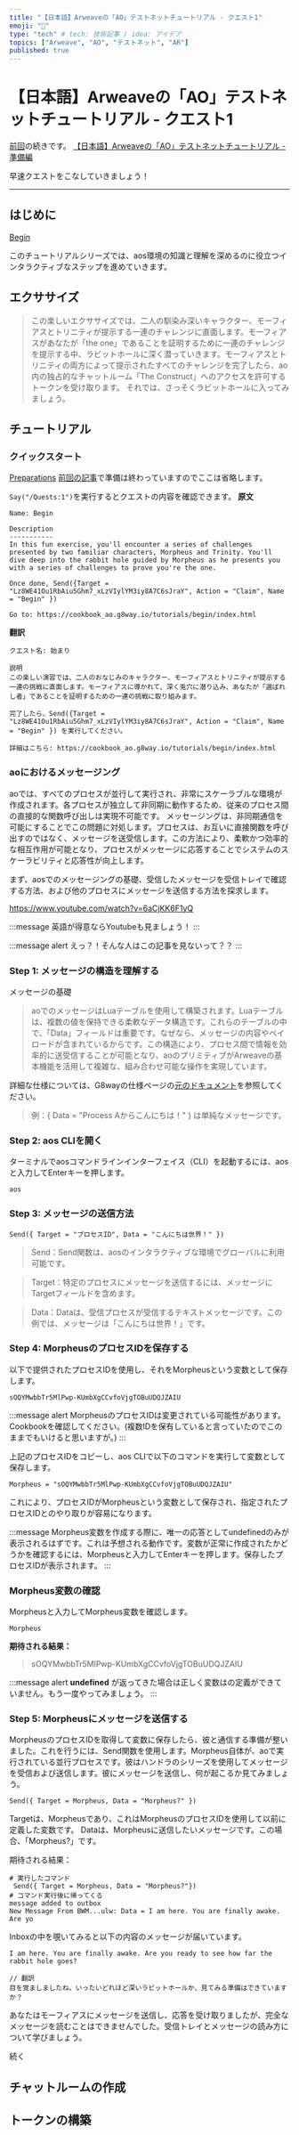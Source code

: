 ```yaml
---
title: "【日本語】Arweaveの「AO」テストネットチュートリアル - クエスト1"
emoji: "🌅"
type: "tech" # tech: 技術記事 / idea: アイデア
topics: ["Arweave", "AO", "テストネット", "AR"]
published: true
---
```


# 【日本語】Arweaveの「AO」テストネットチュートリアル - クエスト1
[前回](https://zenn.dev/duo3/articles/5815ed6c917025)の続きです。
[【日本語】Arweaveの「AO」テストネットチュートリアル - 準備編](https://zenn.dev/duo3/articles/5815ed6c917025)

早速クエストをこなしていきましょう！

-----

## はじめに
[Begin](https://cookbook_ao.g8way.io/tutorials/begin/index.html)

このチュートリアルシリーズでは、aos環境の知識と理解を深めるのに役立つインタラクティブなステップを進めていきます。


## エクササイズ
> この楽しいエクササイズでは、二人の馴染み深いキャラクター、モーフィアスとトリニティが提示する一連のチャレンジに直面します。モーフィアスがあなたが「the one」であることを証明するために一連のチャレンジを提示する中、ラビットホールに深く潜っていきます。モーフィアスとトリニティの両方によって提示されたすべてのチャレンジを完了したら、ao内の独占的なチャットルーム「The Construct」へのアクセスを許可するトークンを受け取ります。
> それでは、さっそくラビットホールに入ってみましょう。


## チュートリアル
### クイックスタート
[Preparations](https://cookbook_ao.g8way.io/tutorials/begin/preparations.html)
[前回の記事](https://zenn.dev/duo3/articles/5815ed6c917025)で準備は終わっていますのでここは省略します。


`Say("/Quests:1")`を実行するとクエストの内容を確認できます。
**原文**
```
Name: Begin

Description
-----------
In this fun exercise, you'll encounter a series of challenges presented by two familiar characters, Morpheus and Trinity. You'll dive deep into the rabbit hole guided by Morpheus as he presents you with a series of challenges to prove you're the one.

Once done, Send({Target = "Lz8WE41Ou1RbAiu5Ghm7_xLzVIylYM3iy8A7C6sJraY", Action = "Claim", Name = "Begin" })

Go to: https://cookbook_ao.g8way.io/tutorials/begin/index.html
```

**翻訳**
```
クエスト名: 始まり

説明
この楽しい演習では、二人のおなじみのキャラクター、モーフィアスとトリニティが提示する一連の挑戦に直面します。モーフィアスに導かれて、深く兎穴に潜り込み、あなたが「選ばれし者」であることを証明するための一連の挑戦に取り組みます。

完了したら、Send({Target = "Lz8WE41Ou1RbAiu5Ghm7_xLzVIylYM3iy8A7C6sJraY", Action = "Claim", Name = "Begin" }) を実行してください。

詳細はこちら: https://cookbook_ao.g8way.io/tutorials/begin/index.html
```


### aoにおけるメッセージング
aoでは、すべてのプロセスが並行して実行され、非常にスケーラブルな環境が作成されます。各プロセスが独立して非同期に動作するため、従来のプロセス間の直接的な関数呼び出しは実現不可能です。
メッセージングは、非同期通信を可能にすることでこの問題に対処します。プロセスは、お互いに直接関数を呼び出すのではなく、メッセージを送受信します。この方法により、柔軟かつ効率的な相互作用が可能となり、プロセスがメッセージに応答することでシステムのスケーラビリティと応答性が向上します。

まず、aosでのメッセージングの基礎、受信したメッセージを受信トレイで確認する方法、および他のプロセスにメッセージを送信する方法を探求します。

https://www.youtube.com/watch?v=6aCjKK6F1yQ

:::message 
英語が得意ならYoutubeも見ましょう！
:::

:::message alert
えっ？！そんな人はこの記事を見ないって？？
:::

### Step 1: メッセージの構造を理解する
メッセージの基礎
> aoでのメッセージはLuaテーブルを使用して構築されます。Luaテーブルは、複数の値を保持できる柔軟なデータ構造です。これらのテーブルの中で、「Data」フィールドは重要です。なぜなら、メッセージの内容やペイロードが含まれているからです。この構造により、プロセス間で情報を効率的に送受信することが可能となり、aoのプリミティブがArweaveの基本機能を活用して複雑な、組み合わせ可能な操作を実現しています。

詳細な仕様については、G8wayの仕様ページの[元のドキュメント](https://specs.g8way.io/?tx=xwOgX-MmqN5_-Ny_zNu2A8o-PnTGsoRb_3FrtiMAkuw)を参照してください。

> 例：{ Data = "Process Aからこんにちは！" } は単純なメッセージです。

### Step 2: aos CLIを開く
ターミナルでaosコマンドラインインターフェイス（CLI）を起動するには、aosと入力してEnterキーを押します。

```
aos
```

### Step 3: メッセージの送信方法
```
Send({ Target = "プロセスID", Data = "こんにちは世界！" })
```

> Send：Send関数は、aosのインタラクティブな環境でグローバルに利用可能です。

> Target：特定のプロセスにメッセージを送信するには、メッセージにTargetフィールドを含めます。

> Data：Dataは、受信プロセスが受信するテキストメッセージです。この例では、メッセージは「こんにちは世界！」です。

### Step 4: MorpheusのプロセスIDを保存する
以下で提供されたプロセスIDを使用し、それをMorpheusという変数として保存します。

```
sOQYMwbbTr5MlPwp-KUmbXgCCvfoVjgTOBuUDQJZAIU
```

:::message alert
MorpheusのプロセスIDは変更されている可能性があります。Cookbookを確認してください。(複数IDを保有していると言っていたのでこのままでもいけると思いますが。)
:::

上記のプロセスIDをコピーし、aos CLIで以下のコマンドを実行して変数として保存します。

```
Morpheus = "sOQYMwbbTr5MlPwp-KUmbXgCCvfoVjgTOBuUDQJZAIU"
```
これにより、プロセスIDがMorpheusという変数として保存され、指定されたプロセスIDとのやり取りが容易になります。

:::message 
Morpheus変数を作成する際に、唯一の応答としてundefinedのみが表示されるはずです。これは予想される動作です。変数が正常に作成されたかどうかを確認するには、Morpheusと入力してEnterキーを押します。保存したプロセスIDが表示されます。
:::

### Morpheus変数の確認

Morpheusと入力してMorpheus変数を確認します。
```
Morpheus
```
**期待される結果：**
> sOQYMwbbTr5MlPwp-KUmbXgCCvfoVjgTOBuUDQJZAIU

:::message alert
**undefined** が返ってきた場合は正しく変数はの定義ができていません。もう一度やってみましょう。
:::

### Step 5: Morpheusにメッセージを送信する

MorpheusのプロセスIDを取得して変数に保存したら、彼と通信する準備が整いました。これを行うには、Send関数を使用します。Morpheus自体が、aoで実行されている並行プロセスです。彼はハンドラのシリーズを使用してメッセージを受信および送信します。彼にメッセージを送信し、何が起こるか見てみましょう。

```
Send({ Target = Morpheus, Data = "Morpheus?" })
```
Targetは、Morpheusであり、これはMorpheusのプロセスIDを使用して以前に定義した変数です。
Dataは、Morpheusに送信したいメッセージです。この場合、「Morpheus?」です。

期待される結果：
```
# 実行したコマンド
 Send({ Target = Morpheus, Data = "Morpheus?"})
# コマンド実行後に帰ってくる
message added to outbox
New Message From BWM...ulw: Data = I am here. You are finally awake. Are yo
```

Inboxの中を覗いてみると以下の内容のメッセージが届いています。
```
I am here. You are finally awake. Are you ready to see how far the rabbit hole goes?

// 翻訳
目を覚ましましたね。いったいどれほど深いラビットホールか、見てみる準備はできていますか？
```
あなたはモーフィアスにメッセージを送信し、応答を受け取りましたが、完全なメッセージを読むことはできませんでした。受信トレイとメッセージの読み方について学びましょう。


続く

## チャットルームの作成
## トークンの構築




